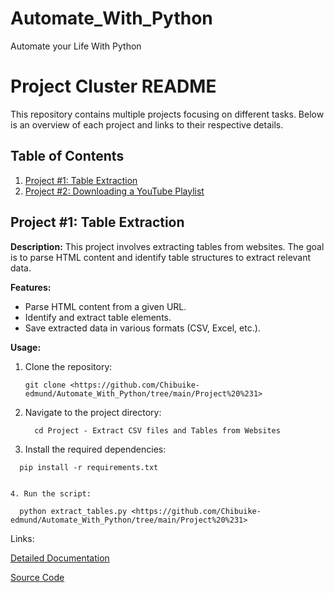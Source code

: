 # Automate_With_Python
Automate your Life With Python

# Project Cluster README

This repository contains multiple projects focusing on different tasks. Below is an overview of each project and links to their respective details.

## Table of Contents
1. [Project #1: Table Extraction](#project-1-table-extraction)
2. [Project #2: Downloading a YouTube Playlist](#project-2-downloading-a-youtube-playlist)

## Project #1: Table Extraction

**Description:**
This project involves extracting tables from websites. The goal is to parse HTML content and identify table structures to extract relevant data.

**Features:**
- Parse HTML content from a given URL.
- Identify and extract table elements.
- Save extracted data in various formats (CSV, Excel, etc.).

**Usage:**

1. Clone the repository:

   ```
   git clone <https://github.com/Chibuike-edmund/Automate_With_Python/tree/main/Project%20%231>

2. Navigate to the project directory:

   ```
     cd Project - Extract CSV files and Tables from Websites

3. Install the required dependencies:

  ```
    pip install -r requirements.txt

   
4. Run the script:

   ``` 
      python extract_tables.py <https://github.com/Chibuike-edmund/Automate_With_Python/tree/main/Project%20%231>

Links:

[Detailed Documentation](https://github.com/Chibuike-edmund/Automate_With_Python/tree/main/Project%20%231#readme)

[Source Code](https://github.com/Chibuike-edmund/Automate_With_Python/blob/main/Project%20%231/Extract%20CSV%20files%20and%20Tables%20from%20Websites.ipynb)